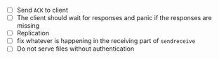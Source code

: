 - [ ] Send `ACK` to client
- [ ] The client should wait for responses and panic if the responses are missing
- [ ] Replication
- [ ] fix whatever is happening in the receiving part of `sendreceive`
- [ ] Do not serve files without authentication